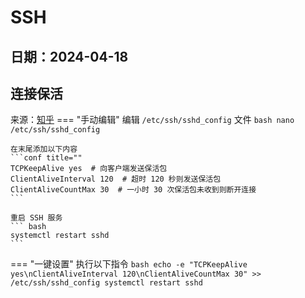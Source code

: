 # SSH
日期：2024-04-18
 ---
## 连接保活
来源：[知乎](https://zhuanlan.zhihu.com/p/664604642)
=== "手动编辑"
    编辑 `/etc/ssh/sshd_config` 文件
    ```bash
    nano /etc/ssh/sshd_config
    ```

    在末尾添加以下内容
    ```conf title=""
    TCPKeepAlive yes  # 向客户端发送保活包
    ClientAliveInterval 120  # 超时 120 秒则发送保活包
    ClientAliveCountMax 30  # 一小时 30 次保活包未收到则断开连接
    ```

    重启 SSH 服务
    ``` bash
    systemctl restart sshd
    ```
=== "一键设置"
    执行以下指令
    ```bash
    echo -e "TCPKeepAlive yes\nClientAliveInterval 120\nClientAliveCountMax 30" >> /etc/ssh/sshd_config
    systemctl restart sshd
    ```

